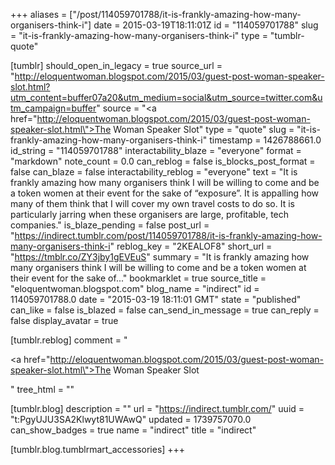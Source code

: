 +++
aliases = ["/post/114059701788/it-is-frankly-amazing-how-many-organisers-think-i"]
date = 2015-03-19T18:11:01Z
id = "114059701788"
slug = "it-is-frankly-amazing-how-many-organisers-think-i"
type = "tumblr-quote"

[tumblr]
should_open_in_legacy = true
source_url = "http://eloquentwoman.blogspot.com/2015/03/guest-post-woman-speaker-slot.html?utm_content=buffer07a20&utm_medium=social&utm_source=twitter.com&utm_campaign=buffer"
source = "<a href=\"http://eloquentwoman.blogspot.com/2015/03/guest-post-woman-speaker-slot.html\">The Woman Speaker Slot</a>"
type = "quote"
slug = "it-is-frankly-amazing-how-many-organisers-think-i"
timestamp = 1426788661.0
id_string = "114059701788"
interactability_blaze = "everyone"
format = "markdown"
note_count = 0.0
can_reblog = false
is_blocks_post_format = false
can_blaze = false
interactability_reblog = "everyone"
text = "It is frankly amazing how many organisers think I will be willing to come and be a token women at their event for the sake of “exposure”. It is appalling how many of them think that I will cover my own travel costs to do so. It is particularly jarring when these organisers are large, profitable, tech companies."
is_blaze_pending = false
post_url = "https://indirect.tumblr.com/post/114059701788/it-is-frankly-amazing-how-many-organisers-think-i"
reblog_key = "2KEALOF8"
short_url = "https://tmblr.co/ZY3jby1gEVEuS"
summary = "It is frankly amazing how many organisers think I will be willing to come and be a token women at their event for the sake of..."
bookmarklet = true
source_title = "eloquentwoman.blogspot.com"
blog_name = "indirect"
id = 114059701788.0
date = "2015-03-19 18:11:01 GMT"
state = "published"
can_like = false
is_blazed = false
can_send_in_message = true
can_reply = false
display_avatar = true

[tumblr.reblog]
comment = "<p><a href=\"http://eloquentwoman.blogspot.com/2015/03/guest-post-woman-speaker-slot.html\">The Woman Speaker Slot</a></p>"
tree_html = ""

[tumblr.blog]
description = ""
url = "https://indirect.tumblr.com/"
uuid = "t:PgyUJU3SA2Klwyt81UWAwQ"
updated = 1739757070.0
can_show_badges = true
name = "indirect"
title = "indirect"

[tumblr.blog.tumblrmart_accessories]
+++
